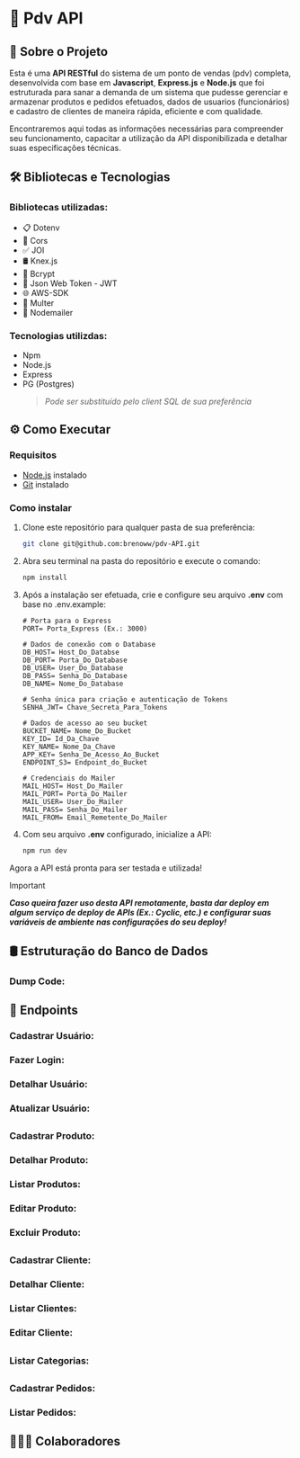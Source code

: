# 📠 Pdv API

## 📂 Sobre o Projeto

Esta é uma **API RESTful** do sistema de um ponto de vendas (pdv) completa, desenvolvida com base em **Javascript**, **Express.js** e **Node.js** que foi estruturada para sanar a demanda de um sistema que pudesse gerenciar e armazenar produtos e pedidos efetuados, dados de usuarios (funcionários) e cadastro de clientes de maneira rápida, eficiente e com qualidade.

Encontraremos aqui todas as informações necessárias para compreender seu funcionamento, capacitar a utilização da API disponibilizada e detalhar suas especificações técnicas.

## 🛠️ Bibliotecas e Tecnologias

### Bibliotecas utilizadas:

- 📋 Dotenv  
- 📲 Cors
- ✅ JOI
- 🛢️ Knex.js    
- 🔐 Bcrypt 
- 🔑 Json Web Token - JWT 
- 🌐 AWS-SDK
- 📑 Multer
- 📧 Nodemailer
### Tecnologias utilizdas:

- Npm
- Node.js 
- Express
- PG (Postgres)
    > _Pode ser substituído pelo client SQL de sua preferência_

## ⚙️ Como Executar
### Requisitos

- [Node.js](https://nodejs.org/en/download/current) instalado
- [Git](https://git-scm.com/downloads) instalado

### Como instalar
1. Clone este repositório para qualquer pasta de sua preferência:
    ```bash
    git clone git@github.com:brenoww/pdv-API.git
    ```

2. Abra seu terminal na pasta do repositório e execute o comando:

    ```bash
    npm install
    ```

3. Após a instalação ser efetuada, crie e configure seu arquivo **.env** com base no .env.example:

    ```env
    # Porta para o Express
    PORT= Porta_Express (Ex.: 3000)

    # Dados de conexão com o Database
    DB_HOST= Host_Do_Databse
    DB_PORT= Porta_Do_Database
    DB_USER= User_Do_Database
    DB_PASS= Senha_Do_Database
    DB_NAME= Nome_Do_Database
    
    # Senha única para criação e autenticação de Tokens
    SENHA_JWT= Chave_Secreta_Para_Tokens
    
    # Dados de acesso ao seu bucket
    BUCKET_NAME= Nome_Do_Bucket
    KEY_ID= Id_Da_Chave
    KEY_NAME= Nome_Da_Chave
    APP_KEY= Senha_De_Acesso_Ao_Bucket
    ENDPOINT_S3= Endpoint_do_Bucket
    
    # Credenciais do Mailer
    MAIL_HOST= Host_Do_Mailer
    MAIL_PORT= Porta_Do_Mailer
    MAIL_USER= User_Do_Mailer
    MAIL_PASS= Senha_Do_Mailer
    MAIL_FROM= Email_Remetente_Do_Mailer
    ```

5. Com seu arquivo **.env** configurado, inicialize a API:

    ```bash
    npm run dev
    ```

Agora a API está pronta para ser testada e utilizada!

> [!IMPORTANT]
> ***Caso queira fazer uso desta API remotamente, basta dar deploy em algum serviço de deploy de APIs (Ex.: Cyclic, etc.) e configurar suas variáveis de ambiente nas configurações do seu deploy!***

## 🛢️ Estruturação do Banco de Dados
### Dump Code:

## 📌 Endpoints

### Cadastrar Usuário:
### Fazer Login:
### Detalhar Usuário:
### Atualizar Usuário:
##
### Cadastrar Produto:
### Detalhar Produto:
### Listar Produtos:
### Editar Produto:
### Excluir Produto:
##
### Cadastrar Cliente:
### Detalhar Cliente:
### Listar Clientes:
### Editar Cliente:
##
### Listar Categorias:
## 
### Cadastrar Pedidos:
### Listar Pedidos:

## 👨🏻‍💻 Colaboradores


  


  
